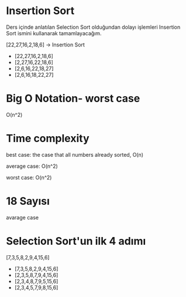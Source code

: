 # Insertion Sort

Ders içinde anlatılan Selection Sort olduğundan dolayı işlemleri Insertion Sort ismini kullanarak tamamlayacağım.

[22,27,16,2,18,6] -> Insertion Sort

- [22,27,16,2,18,6]
- [2,27,16,22,18,6]
- [2,6,16,22,18,27]
- [2,6,16,18,22,27]

# Big O Notation- worst case
O(n^2)

# Time complexity
best case: the case that all numbers already sorted, O(n)

average case: O(n^2)

worst case: O(n^2)

# 18 Sayısı
avarage case

# Selection Sort'un ilk 4 adımı

[7,3,5,8,2,9,4,15,6] 

- [7,3,5,8,2,9,4,15,6]
- [2,3,5,8,7,9,4,15,6]
- [2,3,4,8,7,9,5,15,6]
- [2,3,4,5,7,9,8,15,6]